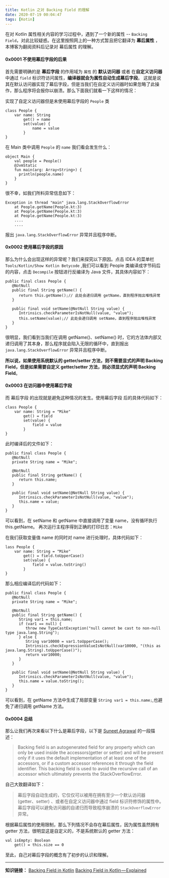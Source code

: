 ```yaml
---
title: Kotlin 之对 Backing Field 的理解
date: 2020-07-19 00:04:47
tags: [Kotin]
---
```


在对 Kotlin 属性相关内容的学习过程中，遇到了一个新的属性 -- `Backing Field`，对此比较疑惑。在这里按照网上的一种方式暂且把它翻译为 **幕后属性** ，本博客为翻阅资料后记录对 幕后属性 的理解。


#### 0x0001 不使用幕后字段的后果
首先需要明确的是 **幕后字段** 的作用域为 `属性` 的 **默认访问器** 或者 在**自定义访问器** 中通过 `field` 标识符访问属性，**编译器就会为属性自动生成幕后字段**。 这就是说其在默认访问器实现了幕后字段，但是当我们在自定义访问器时如果忽略了此操作，那么程序将会报你以崩溃。那么下面我们就看一下这样的情况：
<!-- more -->

实现了自定义访问器但是未使用幕后字段的 `People` 类
```
class People {
    var name: String
        get() = name
        set(value) {
            name = value
        }
}
```
在 Main 类中调用 `People` 的 `name` 我们看会发生什么：
```
object Main {
    val people = People()
    @JvmStatic
    fun main(arg: Array<String>) {
      println(people.name)
	}
}
```
很不幸，如我们所料异常信息如下：
```
Exception in thread "main" java.lang.StackOverflowError
	at People.getName(People.kt:3)
	at People.getName(People.kt:3)
	at People.getName(People.kt:3)
    ....
    ....
```
报出 `java.lang.StackOverflowError` 异常并且程序中断。


#### 0x0002 使用幕后字段的原因


那么为什么会出现这样的异常呢？我们来探究以下原因。点击 IDEA 的菜单栏 `Tools/Kotlin/Show Kotlin Betycode` ,我们可以看到 People 类编译成字节码后的内容，点击 `Decompile` 按钮进行反编译为 Java 文件，其具体内容如下：
```
public final class People {
   @NotNull
   public final String getName() {
      return this.getName();// 此处会递归调用 getName，直到程序抛出堆栈异常
   }

   public final void setName(@NotNull String value) {
      Intrinsics.checkParameterIsNotNull(value, "value");
      this.setName(value);// 此处会递归调用 setName，直到程序抛出堆栈异常
   }
}
```

很明显，我们看到当我们在调用 getName()、setName() 时，它的方法体内部又递归调用了其本身，那么程序就会陷入无限的循环中，直到报出 `java.lang.StackOverflowError` 异常并且程序中断。

**所以说，如果使用系统默认的 getter/setter 方法，则不需要显式的声明 Backing Field，但是如果需要自定义 getter/setter 方法，则必须显式的声明 Backing Field**。


#### 0x0003 在访问器中使用幕后字段

而 幕后字段 的出现就是避免这种情况的发生。使用幕后字段 后的具体代码如下：
```
class People {
    var name: String = "Mike"
        get() = field
        set(value) {
            field = value
        }
}
```
此时编译后的文件如下：

```
public final class People {
   @NotNull
   private String name = "Mike";

   @NotNull
   public final String getName() {
      return this.name;
   }

   public final void setName(@NotNull String value) {
      Intrinsics.checkParameterIsNotNull(value, "value");
      this.name = value;
   }
}
```
可以看到，在 setName 和 getName 中直接调用了变量 name，没有循环执行 this.getName。
再次运行主程序得到正确的打印日志：`Mike`

在我们获取变量值 name 的同时对 name 进行处理时，具体代码如下：
```
lass People {
    var name: String = "Mike"
        get() = field.toUpperCase()
        set(value) {
            field = value.toString()
        }
}
```
那么相应编译后的代码如下：
```
public final class People {
   @NotNull
   private String name = "Mike";

   @NotNull
   public final String getName() {
      String var1 = this.name;
      if (var1 == null) {
         throw new TypeCastException("null cannot be cast to non-null type java.lang.String");
      } else {
         String var10000 = var1.toUpperCase();
         Intrinsics.checkExpressionValueIsNotNull(var10000, "(this as java.lang.String).toUpperCase()");
         return var10000;
      }
   }

   public final void setName(@NotNull String value) {
      Intrinsics.checkParameterIsNotNull(value, "value");
      this.name = value.toString();
   }
}
```
可以看到，在 getName 方法中生成了局部变量 `String var1 = this.name;`,也避免了递归调用 getName 方法。



#### 0x0004 总结
那么让我们再次来看以下什么是幕后字段，以下是 [Suneet Agrawal](https://medium.com/@agrawalsuneet/backing-field-in-kotlin-bd9c2d5b6da5) 的一段描述：

> Backing field is an autogenerated field for any property which can only be used inside the accessors(getter or setter) and will be present only if it uses the default implementation of at least one of the accessors, or if a custom accessor references it through the field identifier. This backing field is used to avoid the recursive call of an accessor which ultimately prevents the StackOverflowError.

自己大致翻译如下：
> 幕后字段自动生成的，它仅仅可以被用在拥有至少一个默认访问器 (getter、setter) 、或者在自定义访问器中通过 field 标识符修饰的属性中。幕后字段可以避免访问器的自递归而导致程序崩溃的 `StackOverflowError` 异常。

根据幕后属性的使用限制，那么下列情况不会存在幕后属性，因为属性虽然拥有 getter 方法，很明显这是自定义的，不是系统默认的 getter 方法：

```
val isEmpty: Boolean
    get() = this.size == 0

```

至此，自己对幕后字段的概念有了初步的认识和理解。

---
**知识链接：**
[Backing Field in Kotlin](https://medium.com/@agrawalsuneet/backing-field-in-kotlin-bd9c2d5b6da5)
[Backing Field in Kotlin — Explained](https://medium.com/@nomanr/backing-field-in-kotlin-explained-9f903f27946c)